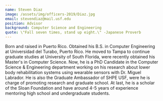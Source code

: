 ```yaml
---
name: Steven Diaz
image: /assets/img/officers-2019/Diaz.jpg
email: stevendiaz@mail.usf.edu
position: Advisor
background: Computer Science and Engineering
quote: \"Fall seven times, stand up eight.\" -Japanese Proverb
---
```

Born and raised in Puerto Rico. Obtained his B.S. in Computer Engineering at Universidad del Turabo, Puerto Rico. He moved to Tampa to continue graduate studies at University of South Florida, were recently obtained his Master's in Computer Science. Now, he is a PhD Candidate in the Computer Science & Engineering department working on his research about lower body rehabilitation systems using wearable sensors with Dr. Miguel Labrador. He is also the Graduate Ambassador of SHPE USF, were he is charge of promoting research and graduate school. At last, he is a scholar of the Sloan Foundation and have around 4-5 years of experience mentoring high school and undergraduate students.